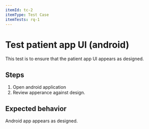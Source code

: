 ```yaml
---
itemId: tc-2
itemType: Test Case
itemTests: rq-1
---
```


# Test patient app UI (android)

This test is to ensure that the patient app UI appears as designed.

## Steps

1. Open android application
2. Review apperance against design.

## Expected behavior

Android app appears as designed.

